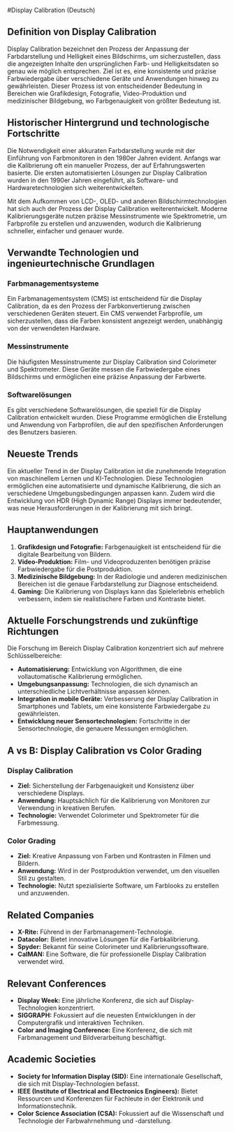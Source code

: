 #Display Calibration (Deutsch)

## Definition von Display Calibration

Display Calibration bezeichnet den Prozess der Anpassung der Farbdarstellung und Helligkeit eines Bildschirms, um sicherzustellen, dass die angezeigten Inhalte den ursprünglichen Farb- und Helligkeitsdaten so genau wie möglich entsprechen. Ziel ist es, eine konsistente und präzise Farbwiedergabe über verschiedene Geräte und Anwendungen hinweg zu gewährleisten. Dieser Prozess ist von entscheidender Bedeutung in Bereichen wie Grafikdesign, Fotografie, Video-Produktion und medizinischer Bildgebung, wo Farbgenauigkeit von größter Bedeutung ist.

## Historischer Hintergrund und technologische Fortschritte

Die Notwendigkeit einer akkuraten Farbdarstellung wurde mit der Einführung von Farbmonitoren in den 1980er Jahren evident. Anfangs war die Kalibrierung oft ein manueller Prozess, der auf Erfahrungswerten basierte. Die ersten automatisierten Lösungen zur Display Calibration wurden in den 1990er Jahren eingeführt, als Software- und Hardwaretechnologien sich weiterentwickelten. 

Mit dem Aufkommen von LCD-, OLED- und anderen Bildschirmtechnologien hat sich auch der Prozess der Display Calibration weiterentwickelt. Moderne Kalibrierungsgeräte nutzen präzise Messinstrumente wie Spektrometrie, um Farbprofile zu erstellen und anzuwenden, wodurch die Kalibrierung schneller, einfacher und genauer wurde.

## Verwandte Technologien und ingenieurtechnische Grundlagen

### Farbmanagementsysteme

Ein Farbmanagementsystem (CMS) ist entscheidend für die Display Calibration, da es den Prozess der Farbkonvertierung zwischen verschiedenen Geräten steuert. Ein CMS verwendet Farbprofile, um sicherzustellen, dass die Farben konsistent angezeigt werden, unabhängig von der verwendeten Hardware.

### Messinstrumente

Die häufigsten Messinstrumente zur Display Calibration sind Colorimeter und Spektrometer. Diese Geräte messen die Farbwiedergabe eines Bildschirms und ermöglichen eine präzise Anpassung der Farbwerte.

### Softwarelösungen

Es gibt verschiedene Softwarelösungen, die speziell für die Display Calibration entwickelt wurden. Diese Programme ermöglichen die Erstellung und Anwendung von Farbprofilen, die auf den spezifischen Anforderungen des Benutzers basieren.

## Neueste Trends

Ein aktueller Trend in der Display Calibration ist die zunehmende Integration von maschinellem Lernen und KI-Technologien. Diese Technologien ermöglichen eine automatisierte und dynamische Kalibrierung, die sich an verschiedene Umgebungsbedingungen anpassen kann. Zudem wird die Entwicklung von HDR (High Dynamic Range) Displays immer bedeutender, was neue Herausforderungen in der Kalibrierung mit sich bringt.

## Hauptanwendungen

1. **Grafikdesign und Fotografie:** Farbgenauigkeit ist entscheidend für die digitale Bearbeitung von Bildern.
2. **Video-Produktion:** Film- und Videoproduzenten benötigen präzise Farbwiedergabe für die Postproduktion.
3. **Medizinische Bildgebung:** In der Radiologie und anderen medizinischen Bereichen ist die genaue Farbdarstellung zur Diagnose entscheidend.
4. **Gaming:** Die Kalibrierung von Displays kann das Spielerlebnis erheblich verbessern, indem sie realistischere Farben und Kontraste bietet.

## Aktuelle Forschungstrends und zukünftige Richtungen

Die Forschung im Bereich Display Calibration konzentriert sich auf mehrere Schlüsselbereiche:

- **Automatisierung:** Entwicklung von Algorithmen, die eine vollautomatische Kalibrierung ermöglichen.
- **Umgebungsanpassung:** Technologien, die sich dynamisch an unterschiedliche Lichtverhältnisse anpassen können.
- **Integration in mobile Geräte:** Verbesserung der Display Calibration in Smartphones und Tablets, um eine konsistente Farbwiedergabe zu gewährleisten.
- **Entwicklung neuer Sensortechnologien:** Fortschritte in der Sensortechnologie, die genauere Messungen ermöglichen.

## A vs B: Display Calibration vs Color Grading

### Display Calibration

- **Ziel:** Sicherstellung der Farbgenauigkeit und Konsistenz über verschiedene Displays.
- **Anwendung:** Hauptsächlich für die Kalibrierung von Monitoren zur Verwendung in kreativen Berufen.
- **Technologie:** Verwendet Colorimeter und Spektrometer für die Farbmessung.

### Color Grading

- **Ziel:** Kreative Anpassung von Farben und Kontrasten in Filmen und Bildern.
- **Anwendung:** Wird in der Postproduktion verwendet, um den visuellen Stil zu gestalten.
- **Technologie:** Nutzt spezialisierte Software, um Farblooks zu erstellen und anzuwenden.

## Related Companies

- **X-Rite:** Führend in der Farbmanagement-Technologie.
- **Datacolor:** Bietet innovative Lösungen für die Farbkalibrierung.
- **Spyder:** Bekannt für seine Colorimeter und Kalibrierungssoftware.
- **CalMAN:** Eine Software, die für professionelle Display Calibration verwendet wird.

## Relevant Conferences

- **Display Week:** Eine jährliche Konferenz, die sich auf Display-Technologien konzentriert.
- **SIGGRAPH:** Fokussiert auf die neuesten Entwicklungen in der Computergrafik und interaktiven Techniken.
- **Color and Imaging Conference:** Eine Konferenz, die sich mit Farbmanagement und Bildverarbeitung beschäftigt.

## Academic Societies

- **Society for Information Display (SID):** Eine internationale Gesellschaft, die sich mit Display-Technologien befasst.
- **IEEE (Institute of Electrical and Electronics Engineers):** Bietet Ressourcen und Konferenzen für Fachleute in der Elektronik und Informationstechnik.
- **Color Science Association (CSA):** Fokussiert auf die Wissenschaft und Technologie der Farbwahrnehmung und -darstellung.